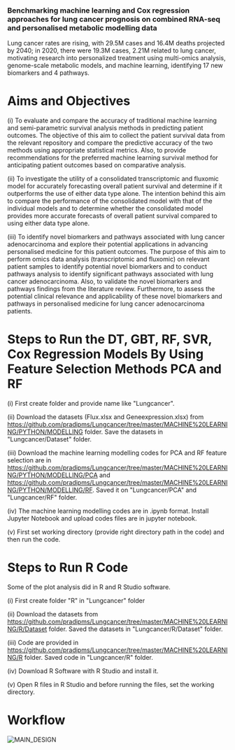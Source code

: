 ### Benchmarking machine learning and Cox regression approaches for lung cancer prognosis on combined RNA-seq and personalised metabolic modelling data
Lung cancer rates are rising, with 29.5M cases and 16.4M deaths projected by 2040; in 2020, there were 19.3M cases, 2.21M related to lung cancer, motivating research into personalized treatment using multi-omics analysis, genome-scale metabolic models, and machine learning, identifying 17 new biomarkers and 4 pathways.

# Aims and Objectives
(i) To evaluate and compare the accuracy of traditional machine learning and semi-parametric survival analysis methods in predicting patient outcomes. The objective of this aim to collect the patient survival data from the relevant repository and compare the predictive accuracy of the two methods using appropriate statistical metrics. Also, to provide recommendations for the preferred machine learning survival method for anticipating patient outcomes based on comparative analysis.

(ii) To investigate the utility of a consolidated transcriptomic and fluxomic model for accurately forecasting overall patient survival and determine if it outperforms the use of either data type alone. The intention behind this aim to compare the performance of the consolidated model with that of the individual models and to determine whether the consolidated model provides more accurate forecasts of overall patient survival compared to using either data type alone.

(iii) To identify novel biomarkers and pathways associated with lung cancer adenocarcinoma and explore their potential applications in advancing personalised medicine for this patient outcomes. The purpose of this aim to perform omics data analysis (transcriptomic and fluxomic) on relevant patient samples to identify potential novel biomarkers and to conduct pathways analysis to identify significant pathways associated with lung cancer adenocarcinoma. Also, to validate the novel biomarkers and pathways findings from the literature review. Furthermore, to assess the potential clinical relevance and applicability of these novel biomarkers and pathways in personalised medicine for lung cancer adenocarcinoma patients.

# Steps to Run the DT, GBT, RF, SVR, Cox Regression Models By Using Feature Selection Methods PCA and RF
(i) First create folder and provide name like "Lungcancer".

(ii) Download the datasets (Flux.xlsx and Geneexpression.xlsx) from https://github.com/pradipms/Lungcancer/tree/master/MACHINE%20LEARNING/PYTHON/MODELLING folder. Save the datasets in "Lungcancer/Dataset" folder.

(iii) Download the machine learning modelling codes for PCA and RF feature selection are in https://github.com/pradipms/Lungcancer/tree/master/MACHINE%20LEARNING/PYTHON/MODELLING/PCA and https://github.com/pradipms/Lungcancer/tree/master/MACHINE%20LEARNING/PYTHON/MODELLING/RF. Saved it on "Lungcancer/PCA" and "Lungcancer/RF" folder.

(iv) The machine learning modelling codes are in .ipynb format. Install Jupyter Notebook and upload codes files are in jupyter notebook.

(v) First set working directory (provide right directory path in the code) and then run the code.

# Steps to Run R Code
Some of the plot analysis did in R and R Studio software.

(i) First create folder "R" in "Lungcancer" folder

(ii) Download the datasets from https://github.com/pradipms/Lungcancer/tree/master/MACHINE%20LEARNING/R/Dataset folder. Saved the datasets in "Lungcancer/R/Dataset" folder.

(iii) Code are provided in https://github.com/pradipms/Lungcancer/tree/master/MACHINE%20LEARNING/R folder. Saved code in "Lungcancer/R" folder.  

(iv) Download R Software with R Studio and install it.

(v) Open R files in R Studio and before running the files, set the working directory.

# Workflow
![MAIN_DESIGN](https://github.com/pradipms/Lungcancer/assets/78509712/54e66036-7b4f-426b-b39a-a62c2e3f9e2c)
